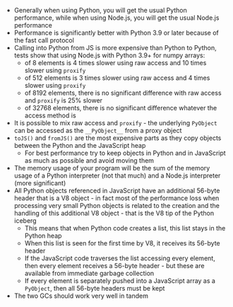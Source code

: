 *   Generally when using Python, you will get the usual Python performance, while when using Node.js, you will get the usual Node.js performance
*   Performance is significantly better with Python 3.9 or later because of the fast call protocol
*   Calling into Python from JS is more expensive than Python to Python, tests show that using Node.js with Python 3.9+ for numpy arrays:
    *   of 8 elements is 4 times slower using raw access and 10 times slower using `proxify`
    *   of 512 elements is 3 times slower using raw access and 4 times slower using `proxify`
    *   of 8192 elements, there is no significant difference with raw access and `proxify` is 25% slower
    *   of 32768 elements, there is no significant difference whatever the access method is
*   It is possible to mix raw access and `proxify` - the underlying `PyObject` can be accessed as the `__PyObject__` from a proxy object
*   `toJS()` and `fromJS()` are the most expensive parts as they copy objects between the Python and the JavaScript heap
    *   For best performance try to keep objects in Python and in JavaScript as much as possible and avoid moving them
*   The memory usage of your program will be the sum of the memory usage of a Python interpreter (not that much) and a Node.js interpreter (more significant)
*   All Python objects referenced in JavaScript have an additional 56-byte header that is a V8 object - in fact most of the performance loss when processing very small Python objects is related to the creation and the handling of this additional V8 object - that is the V8 tip of the Python iceberg
    *   This means that when Python code creates a list, this list stays in the Python heap
    *   When this list is seen for the first time by V8, it receives its 56-byte header
    *   If the JavaScript code traverses the list accessing every element, then every element receives a 56-byte header - but these are available from immediate garbage collection
    *   If every element is separately pushed into a JavaScript array as a `PyObject`, then all 56-byte headers must be kept
*   The two GCs should work very well in tandem
